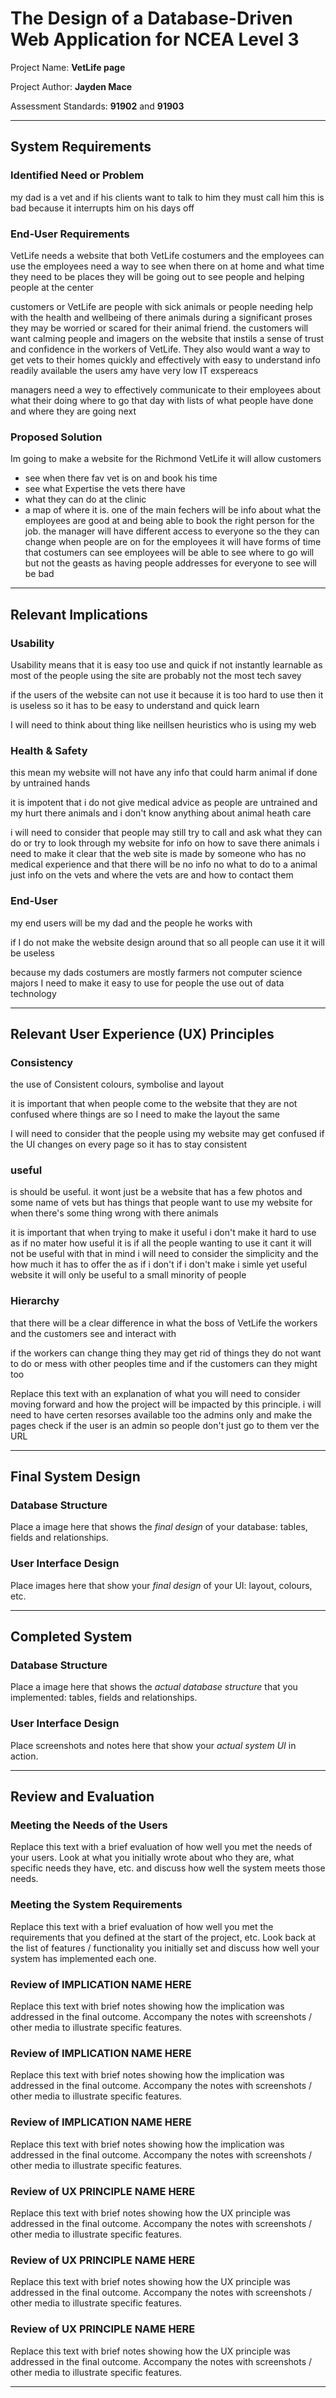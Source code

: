 # The Design of a Database-Driven Web Application for NCEA Level 3

Project Name: **VetLife page** 

Project Author: **Jayden Mace**

Assessment Standards: **91902** and **91903**


-------------------------------------------------

## System Requirements

### Identified Need or Problem

my dad is a vet and if his clients want to talk to him they must call him this is bad because it interrupts him on his days off

### End-User Requirements

 VetLife needs a website that both VetLife costumers and the employees can use
the employees need a way to see when there on at home and what time they need to be places they will be going out to see people and helping people at the center 

customers or VetLife are people with sick animals or people needing help with the health and wellbeing of there animals during a significant proses they may be worried or scared for their animal friend.
the customers will want calming people and imagers on the website that instils a sense of trust and confidence in the workers of VetLife. They also would want a way to get vets to their homes quickly and effectively with easy to understand info readily available 
the users amy have very low IT exspereacs    


managers need a wey to effectively communicate to their employees about what their doing where to go that day with lists of what people have done and where they are going next   
   

### Proposed Solution

Im going to make a website for the Richmond VetLife it will allow customers 
- see when there fav vet is on and book his time 
- see what Expertise the vets there have  
- what they can do at the clinic 
- a map of where it is. one of the main fechers will be info about what the employees are good at and being able to book the right person for the job. 
 the manager will have different access to everyone so the they can change when people are on 
 for the employees it will have forms of time that costumers can see 
 employees will be able to see where to go will but not the geasts as having people addresses for everyone to see will be bad   


-------------------------------------------------

## Relevant Implications

### Usability

Usability means that it is easy too use and quick if not instantly learnable  as most of the people using the site are probably not the most tech savey  

if the users of the website can not use it because it is too hard to use then it is useless so it has to be easy to understand and quick learn

I will need to think about thing like neillsen heuristics who is using my web  

### Health & Safety

this mean my website will not have any info that could harm animal if done by untrained hands

it is impotent that i do not give medical advice as people are untrained and my hurt there animals and i don't know anything about animal heath care 

i will need to consider that people may still try to call and ask what they can do or try to look through my website for info on how to save there animals i need to make it clear that the web site is made by someone who has no medical experience and that there will be no info no what to do to a animal just info on the vets and where the vets are and how to contact them  

### End-User

my end users will be my dad and the people he works with  

if I do not make the website design around that so all people can use it it will be useless 

because my dads costumers are mostly farmers not computer science majors I need to make it easy to use for people the use out of data technology   

-------------------------------------------------

## Relevant User Experience (UX) Principles

### Consistency

the use of Consistent colours, symbolise and layout   

it is important that when people come to the website that they are not confused where things are so I need to make the layout the same   

I will need to consider that the people using my website may get confused if the UI changes on every page so it has to stay consistent 


### useful

is should be useful. it wont just be a website that has a few photos and some name of vets but has things that people want to use my website for when there's some thing wrong with there animals 

it is important that when trying to make it useful i don't make it hard to use as if no mater how useful it is if all the people wanting to use it cant it will not be useful
with that in mind i will need to consider the simplicity and the how much it has to offer the as if i don't if i don't make i simle yet useful website it will only be useful to a small minority of people   



### Hierarchy

that there will be a clear difference in what the boss of VetLife the workers and the customers see and interact with 

if the workers can change thing they may get rid of things they do not want to do or mess with other peoples time and if the customers can they might too 

Replace this text with an explanation of what you will need to consider moving forward and how the project will be impacted by this principle.
i will need to have certen resorses available too the admins only and make the pages check if the user is an admin so people don't just go to them ver the URL    


-------------------------------------------------
## Final System Design

### Database Structure

Place a image here that shows the *final design* of your database: tables, fields and relationships.

### User Interface Design

Place images here that show your *final design* of your UI: layout, colours, etc.


-------------------------------------------------

## Completed System

### Database Structure

Place a image here that shows the *actual database structure* that you implemented: tables, fields and relationships.

### User Interface Design

Place screenshots and notes here that show your *actual system UI* in action.


-------------------------------------------------

## Review and Evaluation

### Meeting the Needs of the Users

Replace this text with a brief evaluation of how well you met the needs of your users. Look at what you initially wrote about who they are, what specific needs they have, etc. and discuss how well the system meets those needs.

### Meeting the System Requirements

Replace this text with a brief evaluation of how well you met the requirements that you defined at the start of the project, etc. Look back at the list of features / functionality you initially set and discuss how well your system has implemented each one.

### Review of IMPLICATION NAME HERE

Replace this text with brief notes showing how the implication was addressed in the final outcome. Accompany the notes with screenshots / other media to illustrate specific features.

### Review of IMPLICATION NAME HERE

Replace this text with brief notes showing how the implication was addressed in the final outcome. Accompany the notes with screenshots / other media to illustrate specific features.

### Review of IMPLICATION NAME HERE

Replace this text with brief notes showing how the implication was addressed in the final outcome. Accompany the notes with screenshots / other media to illustrate specific features.

### Review of UX PRINCIPLE NAME HERE

Replace this text with brief notes showing how the UX principle was addressed in the final outcome. Accompany the notes with screenshots / other media to illustrate specific features.

### Review of UX PRINCIPLE NAME HERE

Replace this text with brief notes showing how the UX principle was addressed in the final outcome. Accompany the notes with screenshots / other media to illustrate specific features.

### Review of UX PRINCIPLE NAME HERE

Replace this text with brief notes showing how the UX principle was addressed in the final outcome. Accompany the notes with screenshots / other media to illustrate specific features.


-------------------------------------------------